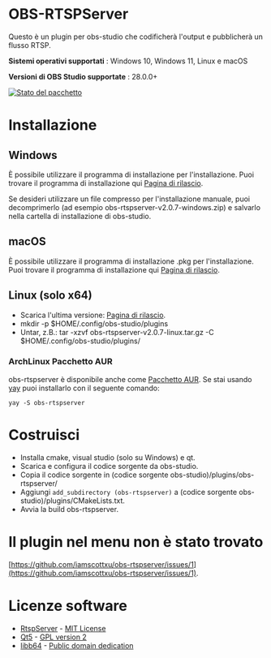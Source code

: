 # OBS-RTSPServer

Questo è un plugin per obs-studio che codificherà l'output e pubblicherà un flusso RTSP.

**Sistemi operativi supportati** : Windows 10, Windows 11, Linux e macOS

**Versioni di OBS Studio supportate** : 28.0.0+

[![Stato del pacchetto](https://repology.org/badge/vertical-allrepos/obs-rtspserver.svg)](https://repology.org/project/obs-rtspserver/versions)

# Installazione
## Windows
È possibile utilizzare il programma di installazione per l'installazione. Puoi trovare il programma di installazione qui [Pagina di rilascio](https://github.com/iamscottxu/obs-rtspserver/releases).

Se desideri utilizzare un file compresso per l'installazione manuale, puoi decomprimerlo (ad esempio obs-rtspserver-v2.0.7-windows.zip) e salvarlo nella cartella di installazione di obs-studio.

## macOS
È possibile utilizzare il programma di installazione .pkg per l'installazione. Puoi trovare il programma di installazione qui [Pagina di rilascio](https://github.com/iamscottxu/obs-rtspserver/releases).

## Linux (solo x64)
* Scarica l'ultima versione: [Pagina di rilascio](https://github.com/iamscottxu/obs-rtspserver/releases).
* mkdir -p $HOME/.config/obs-studio/plugins
* Untar, z.B.: tar -xzvf obs-rtspserver-v2.0.7-linux.tar.gz -C $HOME/.config/obs-studio/plugins/

### ArchLinux Pacchetto AUR
obs-rtspserver è disponibile anche come [Pacchetto AUR](https://aur.archlinux.org/packages/?O=0&K=obs-rtspserver).
Se stai usando [yay](https://github.com/Jguer/yay) puoi installarlo con il seguente comando:

```shell
yay -S obs-rtspserver
```

# Costruisci
* Installa cmake, visual studio (solo su Windows) e qt.
* Scarica e configura il codice sorgente da obs-studio.
* Copia il codice sorgente in (codice sorgente obs-studio)/plugins/obs-rtspserver/
* Aggiungi `add_subdirectory (obs-rtspserver)` a (codice sorgente obs-studio)/plugins/CMakeLists.txt.
* Avvia la build obs-rtspserver.

# Il plugin nel menu non è stato trovato
[https://github.com/iamscottxu/obs-rtspserver/issues/1](https://github.com/iamscottxu/obs-rtspserver/issues/1).

# Licenze software
* [RtspServer](https://github.com/PHZ76/RtspServer/) - [MIT License](https://github.com/PHZ76/RtspServer/blob/master/LICENSE)
* [Qt5](https://www.qt.io/) - [GPL version 2](https://doc.qt.io/qt-5/licensing.html)
* [libb64](https://sourceforge.net/projects/libb64/) - [Public domain dedication](https://sourceforge.net/p/libb64/git/ci/master/tree/LICENSE)
